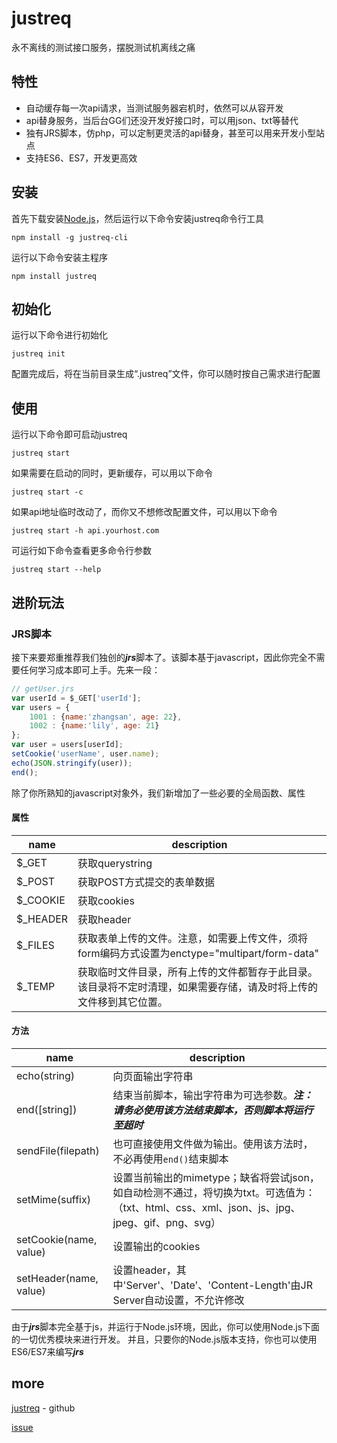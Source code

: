 # justreq
永不离线的测试接口服务，摆脱测试机离线之痛

## 特性

* 自动缓存每一次api请求，当测试服务器宕机时，依然可以从容开发
* api替身服务，当后台GG们还没开发好接口时，可以用json、txt等替代
* 独有JRS脚本，仿php，可以定制更灵活的api替身，甚至可以用来开发小型站点
* 支持ES6、ES7，开发更高效

## 安装
首先下载安装[Node.js](https://nodejs.org/en/)，然后运行以下命令安装justreq命令行工具
```
npm install -g justreq-cli
```
运行以下命令安装主程序
```
npm install justreq
```

## 初始化
运行以下命令进行初始化
```
justreq init
```
配置完成后，将在当前目录生成“.justreq”文件，你可以随时按自己需求进行配置

## 使用
运行以下命令即可启动justreq
```
justreq start
```

如果需要在启动的同时，更新缓存，可以用以下命令
```
justreq start -c
```

如果api地址临时改动了，而你又不想修改配置文件，可以用以下命令
```
justreq start -h api.yourhost.com
```

可运行如下命令查看更多命令行参数
```
justreq start --help
```

## 进阶玩法
### JRS脚本
接下来要郑重推荐我们独创的***jrs***脚本了。该脚本基于javascript，因此你完全不需要任何学习成本即可上手。先来一段：
```javascript
// getUser.jrs
var userId = $_GET['userId'];
var users = {
    1001 : {name:'zhangsan', age: 22},
    1002 : {name:'lily', age: 21}
};
var user = users[userId];
setCookie('userName', user.name);
echo(JSON.stringify(user));
end();
```
除了你所熟知的javascript对象外，我们新增加了一些必要的全局函数、属性
#### 属性
|   name   |  description  
|----------|----------------------------------------
| $_GET    | 获取querystring
| $_POST   | 获取POST方式提交的表单数据
| $_COOKIE | 获取cookies
| $_HEADER | 获取header
| $_FILES  | 获取表单上传的文件。注意，如需要上传文件，须将form编码方式设置为enctype="multipart/form-data"
| $_TEMP   | 获取临时文件目录，所有上传的文件都暂存于此目录。该目录将不定时清理，如果需要存储，请及时将上传的文件移到其它位置。

#### 方法
|   name                 |  description  
|------------------------|---------------------------------------
| echo(string)           | 向页面输出字符串
| end([string])          | 结束当前脚本，输出字符串为可选参数。***注：请务必使用该方法结束脚本，否则脚本将运行至超时***
| sendFile(filepath)     | 也可直接使用文件做为输出。使用该方法时，不必再使用`end()`结束脚本
| setMime(suffix)        | 设置当前输出的mimetype；缺省将尝试json，如自动检测不通过，将切换为txt。可选值为：（txt、html、css、xml、json、js、jpg、jpeg、gif、png、svg）
| setCookie(name, value) | 设置输出的cookies
| setHeader(name, value) | 设置header，其中'Server'、'Date'、'Content-Length'由JR Server自动设置，不允许修改

由于***jrs***脚本完全基于js，并运行于Node.js环境，因此，你可以使用Node.js下面的一切优秀模块来进行开发。
并且，只要你的Node.js版本支持，你也可以使用ES6/ES7来编写***jrs***

## more
[justreq](https://github.com/vilien/justreq)  - github

[issue](https://github.com/vilien/justreq/issues)